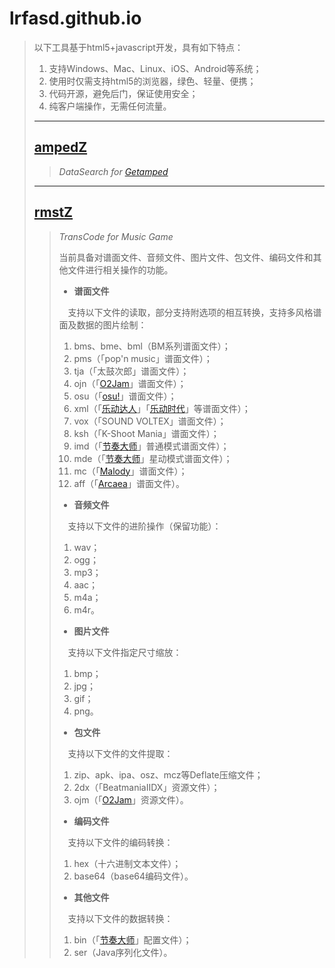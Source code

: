 # lrfasd.github.io
>以下工具基于html5+javascript开发，具有如下特点：
>1. 支持Windows、Mac、Linux、iOS、Android等系统；
>2. 使用时仅需支持html5的浏览器，绿色、轻量、便携；
>3. 代码开源，避免后门，保证使用安全；
>4. 纯客户端操作，无需任何流量。
>
>---
>
>## [ampedZ](https://lrfasd.github.io/ampedZ/)
>>*DataSearch for [Getamped](http://bfo.sdo.com/)*
>
>---
>
>## [rmstZ](https://lrfasd.github.io/rmstZ/)
>>*TransCode for Music Game*
>>
>>当前具备对谱面文件、音频文件、图片文件、包文件、编码文件和其他文件进行相关操作的功能。
>>
>>* **谱面文件**
>>
>>　支持以下文件的读取，部分支持附选项的相互转换，支持多风格谱面及数据的图片绘制：
>>1. bms、bme、bml（BM系列谱面文件）；
>>2. pms（「pop'n music」谱面文件）；
>>3. tja（「太鼓次郎」谱面文件）；
>>4. ojn（「[O2Jam](http://www.o2jam.com/)」谱面文件）；
>>5. osu（「[osu!](https://osu.ppy.sh/)」谱面文件）；
>>6. xml（「[乐动达人](http://yd2012.redatoms.com/)」「[乐动时代](http://www.ydsd.com/)」等谱面文件）；
>>7. vox（「SOUND VOLTEX」谱面文件）；
>>8. ksh（「K-Shoot Mania」谱面文件）；
>>9. imd（「[节奏大师](http://da.qq.com/)」普通模式谱面文件）；
>>10. mde（「[节奏大师](http://da.qq.com/)」星动模式谱面文件）；
>>11. mc（「[Malody](http://m.mugzone.net/)」谱面文件）；
>>12. aff（「[Arcaea](https://arcaea.lowiro.com/)」谱面文件）。
>>
>>* **音频文件**
>>
>>　支持以下文件的进阶操作（保留功能）：
>>1. wav；
>>2. ogg；
>>3. mp3；
>>4. aac；
>>5. m4a；
>>6. m4r。
>>
>>* **图片文件**
>>
>>　支持以下文件指定尺寸缩放：
>>1. bmp；
>>2. jpg；
>>3. gif；
>>4. png。
>>
>>* **包文件**
>>
>>　支持以下文件的文件提取：
>>1. zip、apk、ipa、osz、mcz等Deflate压缩文件；
>>2. 2dx（「BeatmaniaIIDX」资源文件）；
>>3. ojm（「[O2Jam](http://www.o2jam.com/)」资源文件）。
>>
>>* **编码文件**
>>
>>　支持以下文件的编码转换：
>>1. hex（十六进制文本文件）；
>>2. base64（base64编码文件）。
>>
>>* **其他文件**
>>
>>　支持以下文件的数据转换：
>>1. bin（「[节奏大师](http://da.qq.com/)」配置文件）；
>>2. ser（Java序列化文件）。
